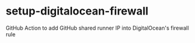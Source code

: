 # setup-digitalocean-firewall
GitHub Action to add GitHub shared runner IP into DigitalOcean's firewall rule
